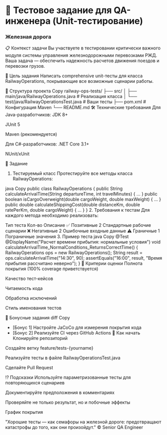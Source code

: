 # 🚂 Тестовое задание для QA-инженера (Unit-тестирование)

### Железная дорога

📋 Контекст задачи
Вы участвуете в тестировании критически важного модуля системы управления железнодорожными перевозками РЖД. Ваша задача — обеспечить надежность расчетов движения поездов и перевозки грузов.

🎯 Цель задания
Написать comprehensive unit-тесты для класса RailwayOperations, покрывающие все возможные сценарии работы.

📂 Структура проекта
Copy
railway-ops-tests/
├── src/
│   ├── main/java/RailwayOperations.java  # Реализация класса
│   └── test/java/RailwayOperationsTest.java  # Ваши тесты
├── pom.xml  # Конфигурация Maven
└── README.md
🛠 Технические требования
Для Java-разработчиков:
JDK 8+

JUnit 5

Maven (рекомендуется)

Для C#-разработчиков:
.NET Core 3.1+

NUnit/xUnit

📝 Задание
1. Тестируемый класс
Протестируйте все методы класса RailwayOperations:

java
Copy
public class RailwayOperations {
    public String calculateArrivalTime(String departureTime, int travelMinutes) { ... }
    public boolean isCargoOverweight(double cargoWeight, double maxWeight) { ... }
    public double calculateShippingCost(double distanceKm, double ratePerKm, double cargoWeight) { ... }
}
2. Требования к тестам
Для каждого метода необходимо реализовать:

Тип теста	Кол-во	Описание
✅ Позитивные	2	Стандартные рабочие сценарии
❌ Негативные	2	Ошибочные входные данные
⚠️ Граничные	1	Пограничные значения
3. Пример теста
java
Copy
@Test
@DisplayName("Расчет времени прибытия: нормальные условия")
void calculateArrivalTime_NormalConditions_ReturnsCorrectTime() {
    RailwayOperations ops = new RailwayOperations();
    String result = ops.calculateArrivalTime("14:30", 90);
    assertEquals("16:00", result, "Время прибытия рассчитано неверно");
}
🧪 Критерии оценки
Полнота покрытия (100% coverage приветствуется)

Качество тест-кейсов

Читаемость кода

Обработка исключений

Стиль именования тестов

💎 Бонусные задания
diff
Copy
+ [Бонус 1] Настройте JaCoCo для измерения покрытия кода
+ [Бонус 2] Реализуйте CI через GitHub Actions
🚀 Как начать
Клонируйте репозиторий

Создайте ветку feature/tests-{yourname}

Реализуйте тесты в файле RailwayOperationsTest.java

Сделайте Pull Request

⁉️ Подсказки
Используйте параметризованные тесты для повторяющихся сценариев

Документируйте предположения в комментариях

Проверяйте не только результат, но и побочные эффекты

График покрытия

"Хорошие тесты — как семафоры на железной дороге: предотвращают катастрофы до того, как они произойдут." © Senior QA Engineer
